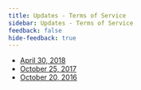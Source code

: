 ```yaml
---
title: Updates - Terms of Service
sidebar: Updates - Terms of Service
feedback: false
hide-feedback: true
---
```


[email]: mailto:legal@segment.com

* [April 30, 2018](/docs/legal/terms)
* [October 25, 2017](/docs/legal/terms-2017)
* [October 20, 2016](/docs/legal/terms-2016)
